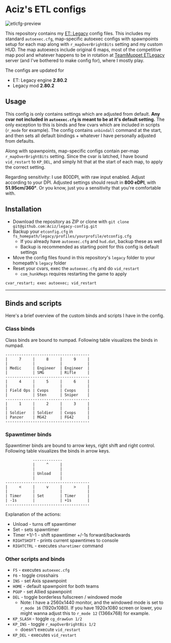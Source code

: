 # Aciz's ETL configs

![etlcfg-preview](https://user-images.githubusercontent.com/14221121/203873122-e992d6e1-715f-4afc-932b-6ccffa9bfa85.jpg)


This repository contains my [ET: Legacy](https://www.etlegacy.com/) config files. This includes my standard `autoexec.cfg`, map-specific autoexec configs with spawnpoints setup for each map along with `r_mapOverBrightBits` setting and my custom HUD. The map autoexecs include original 6 maps, most of the competitive map pool and whatever happens to be in rotation at [TeamMuppet ETLegacy](https://et.trackbase.net/server/45410) server (and I've bothered to make config for), where I mostly play.

The configs are updated for
* ET: Legacy engine **2.80.2**
* Legacy mod **2.80.2**

## Usage
This config is only contains settings which are adjusted from default. **Any cvar not included in `autoexec.cfg` is meant to be at it's default setting.** The only exception to this is binds and few cvars which are included in scripts (`r_mode` for example). The config contains `unbindall` command at the start, and then sets all default bindings + whatever I have personally adjusted from defaults.

Along with spawnpoints, map-specific configs contain per-map `r_mapOverBrightBits` setting. Since the cvar is latched, I have bound `vid_restart` to `KP_DEL`, and simply hit that at the start of each map, to apply the correct setting.

Regarding sensitivity: I use 800DPI, with raw input enabled. Adjust according to your DPI. Adjusted settings should result in **800 eDPI**, with **51.95cm/360°**. Or you know, just you a sensitivity that you're comfortable with.

## Installation
* Download the repository as ZIP or clone with `git clone git@github.com:Aciz/legacy-config.git`
* Backup your `etconfig.cfg` in `fs_homepath/legacy/profiles/yourprofile/etconfig.cfg`
  * If you already have `autoexec.cfg` and `hud.dat`, backup these as well
  * Backup is recommended as starting point for this config is default settings
* Move the config files found in this repository's `legacy` folder to your homepath's `legacy` folder
* Reset your cvars, exec the `autoexec.cfg` and do `vid_restart`
  * `com_hunkMegs` requires restarting the game to apply
```
cvar_restart; exec autoexec; vid_restart
```

---

## Binds and scripts
Here's a brief overview of the custom binds and scripts I have in the config.

### Class binds
Class binds are bound to numpad. Following table visualizes the binds in numpad.

```
-------------------------------------
|     7     |     8     |     9     |
|           |           |           |
| Medic     | Engineer  | Engineer  |
|           | SMG       | Rifle     |
-------------------------------------
|     4     |     5     |     6     |
|           |           |           |
| Field Ops | Cvops     | Cvops     |
|           | Sten      | Sniper    |
-------------------------------------
|     1     |     2     |     3     |
|           |           |           |
| Soldier   | Soldier   | Cvops     |
| Panzer    | MG42      | FG42      |
-------------------------------------
```

### Spawntimer binds
Spawntimer binds are bound to arrow keys, right shift and right control. Following table visualizes the binds in arrow keys.

```
            -------------
            |     ^     |            
            |           |            
            | Unload    |            
            |           |            
-------------------------------------
|     <     |     v     |     >     |
|           |           |           |
| Timer     | Set       | Timer     |
| -1s       |           | +1s       |
-------------------------------------
```

Explanation of the actions:
* Unload - turns off spawntimer
* Set - sets spawntimer
* Timer +1/-1 - shift spawntimer +/-1s forward/backwards
* `RIGHTSHIFT` - prints current spawntimes to console
* `RIGHTCTRL` - executes `sharetimer` command

### Other scripts and binds

* `F5` - executes `autoexec.cfg`
* `F6` - toggle crosshairs
* `INS` - set Axis spawnpoint
* `HOME` - default spawnpoint for both teams
* `PGUP` - set Allied spawnpoint
* `DEL` - toggle borderless fullscreen / windowed mode
  * Note: I have a 2560x1440 monitor, and the windowed mode is set to `r_mode 16` (1920x1080). If you have 1920x1080 screen or lower, you might wanna adjust this to `r_mode 12` (1366x768) for example.
* `KP_SLASH` - toggle `cg_drawGun 1/2`
* `KP_INS` - toggle `r_mapOverBrightBis 1/2`
  * doesn't execute `vid_restart`
* `KP_DEL` - executes `vid_restart`
